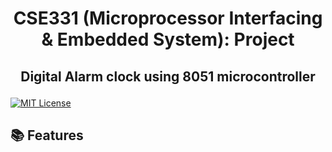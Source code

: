 <h1 align="center"> CSE331 (Microprocessor Interfacing & Embedded System): Project </h1>
<h2 align="center"> Digital Alarm clock using 8051 microcontroller
<p align="center">

</p>
</h2>

[![MIT License](https://img.shields.io/badge/License-MIT-green.svg)](https://choosealicense.com/licenses/mit/)


## 📚 Features
